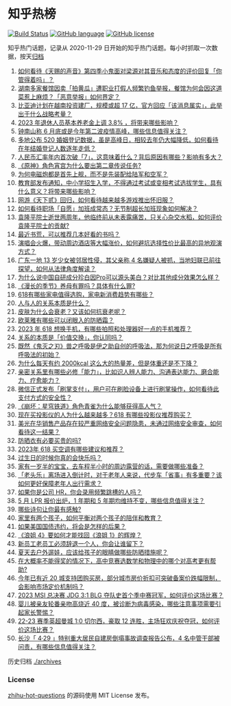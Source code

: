 # 知乎热榜
[![Build Status](https://github.com/ToWeLong/zhihu-hot-questions/workflows/CI/badge.svg)](https://github.com/ToWeLong/zhihu-hot-questions/actions)
[![GitHub language](https://img.shields.io/badge/language-golang-orange.svg)](https://golang.org/)
[![GitHub license](https://img.shields.io/github/license/ToWeLong/zhihu-hot-questions)](https://github.com/ToWeLong/zhihu-hot-questions/blob/main/LICENSE)

知乎热门话题，记录从 2020-11-29 日开始的知乎热门话题。每小时抓取一次数据，按天[归档](./archives)

<!-- BEGIN -->

1. [如何看待《天赐的声音》第四季小鬼面对梁源对其音乐和态度的评价回复「你管得着吗」？](https://www.zhihu.com/question/602076650)
1. [湖南多家餐馆因卖「拍黄瓜」遭职业打假人频繁钓鱼举报，餐馆为何会因这道菜惹上麻烦？「恶意举报」如何界定？](https://www.zhihu.com/question/601706262)
1. [比亚迪计划在越南投资建厂，规模或超 17 亿，官方回应「该消息属实」，此举出于什么战略考量？](https://www.zhihu.com/question/602236636)
1. [2023 年退休人员基本养老金上调 3.8% ，将带来哪些影响？](https://www.zhihu.com/question/602362308)
1. [钟南山称 6 月底或是今年第二波疫情高峰，哪些信息值得关注？](https://www.zhihu.com/question/602332997)
1. [多地公布 520 婚姻登记数据，虽是高峰日，相较去年仍大幅降低，如何看待在年结婚登记人数逐年走低？](https://www.zhihu.com/question/602312951)
1. [人民币汇率年内首次破「7」，这意味着什么？背后原因有哪些？影响有多大？](https://www.zhihu.com/question/602311445)
1. [《原神》角色宵宫为什么要出第二章传说任务?](https://www.zhihu.com/question/601254836)
1. [为何电磁炮都是首先上舰，而不是先装配给陆军和空军？](https://www.zhihu.com/question/308837977)
1. [教育部发布通知，中小学招生入学，不得通过考试或变相考试选拔学生，具有什么意义？将带来哪些影响？](https://www.zhihu.com/question/602327412)
1. [网游《天下贰》回归，如何看待越来越多游戏推出怀旧服？](https://www.zhihu.com/question/602255784)
1. [如何看待职场「自愿」加班成常态？无节制超长加班现象如何解决？](https://www.zhihu.com/question/602317514)
1. [袁隆平院士逝世两周年，他临终前从未表露痛苦，只关心杂交水稻，如何评价袁隆平院士的贡献?](https://www.zhihu.com/question/602311796)
1. [最近书荒，可以推荐几本好看的书吗？](https://www.zhihu.com/question/600388171)
1. [演唱会火爆，带动周边酒店等大幅涨价，如何避坑选择性价比最高的异地观演方式？](https://www.zhihu.com/question/601943296)
1. [广东一地 13 岁少女被邻居性侵，其父亲称 4 名嫌疑人被抓，当地妇联已前往探望，如何从法律角度解读？](https://www.zhihu.com/question/602337774)
1. [为什么说中国自研成分珍白因Pro可以源头美白？对比其他成分效果怎么样？](https://www.zhihu.com/question/602332587)
1. [《漫长的季节》养母有罪吗？具体有什么罪?](https://www.zhihu.com/question/600651858)
1. [618有哪些家电值得选购，家电新消费趋势有哪些？](https://www.zhihu.com/question/602332032)
1. [人与人的关系本质是什么？](https://www.zhihu.com/question/600881528)
1. [皮肤为什么会衰老？又该如何抗衰老呢？](https://www.zhihu.com/question/597800347)
1. [欧莱雅有哪些可以闭眼入的防晒霜？](https://www.zhihu.com/question/599248751)
1. [2023 年 618 想换手机，有哪些拍照和处理器好一点的手机推荐？](https://www.zhihu.com/question/597409858)
1. [关系的本质是「价值交换」，你认同吗？](https://www.zhihu.com/question/599386782)
1. [既然《鬼灭之刃》兽之呼吸是伊之助自创的呼吸法，那为何说日之呼吸是所有呼吸法的初始？](https://www.zhihu.com/question/511393410)
1. [为什么每天有约 2000kcal 这么大的热量差，但是体重还是不下降？](https://www.zhihu.com/question/596874012)
1. [亲密关系里有哪些必修「能力」，比如识人辨人能力、沟通表达能力、磨合能力、疗愈能力？](https://www.zhihu.com/question/599209447)
1. [微信正式发布「刷掌支付」，用户可在刷脸设备上进行刷掌操作，如何看待此支付方式的安全性？](https://www.zhihu.com/question/602338855)
1. [《崩坏：星穹铁道》角色青雀为什么能够获得高人气？](https://www.zhihu.com/question/601849882)
1. [现在买投影仪的人为什么越来越多？618 有哪些投影仪推荐购买？](https://www.zhihu.com/question/534552946)
1. [美光在华销售产品存在较严重网络安全问题隐患，未通过网络安全审查，如何看待这一结果？](https://www.zhihu.com/question/602241001)
1. [防晒衣有必要买贵的吗?](https://www.zhihu.com/question/600477022)
1. [2023年 618 买空调有哪些建议和推荐？](https://www.zhihu.com/question/598254682)
1. [过生日的时候你真的会快乐吗？](https://www.zhihu.com/question/601858266)
1. [家有一岁半的宝宝，去车程半小时的周边露营的话，需要做哪些准备？](https://www.zhihu.com/question/483942947)
1. [「老头乐」离场进入倒计时，对于老年人来说，代步车「省事」有多重要？该如何更好保障老年人出行需求？](https://www.zhihu.com/question/601878469)
1. [如果你是公司 HR，你会录用频繁跳槽的人吗？](https://www.zhihu.com/question/502575817)
1. [5 月 LPR 报价出炉，1 年期和 5 年期均维持不变，哪些信息值得关注？](https://www.zhihu.com/question/602314218)
1. [哪些诗句让你最有感触?](https://www.zhihu.com/question/602207024)
1. [家里有两个孩子，如何平衡对两个孩子的陪伴和教育？](https://www.zhihu.com/question/532490924)
1. [如果美国国债违约，将会是怎样的后果？](https://www.zhihu.com/question/22116061)
1. [《浪姐 4》要如何才能找回《浪姐 1》的辉煌？](https://www.zhihu.com/question/599331700)
1. [新员工老员工必须辞退一个人，你会让谁留下？](https://www.zhihu.com/question/601660805)
1. [夏天去户外遛娃，应该给孩子的眼睛做哪些防晒措施呢？](https://www.zhihu.com/question/600284234)
1. [在大概率不能得奖的情况下，高中竞赛选数学和物理中的哪个对高考更有帮助?](https://www.zhihu.com/question/602189772)
1. [今年已有近 20 城支持团购买房，部分城市房价折扣可突破备案价跌幅限制，会影响市场定价机制吗？](https://www.zhihu.com/question/602333250)
1. [2023 MSI 总决赛 JDG 3:1 BLG 夺队史首个季中赛冠军，如何评价这场比赛？](https://www.zhihu.com/question/602223683)
1. [婴儿被亲友轮番亲吻高烧近 40 度，被诊断为病毒感染，哪些注意事项需要引起家长警惕？](https://www.zhihu.com/question/602219913)
1. [22-23 赛季英超曼城 1:0 切尔西，豪取 12 连胜，主场狂欢庆祝夺冠，如何评价这场比赛？](https://www.zhihu.com/question/602266016)
1. [长沙「 4·29 」特别重大居民自建房倒塌事故调查报告公布，4 名中管干部被问责，有哪些信息值得关注？](https://www.zhihu.com/question/602225766)

<!-- END -->

历史归档 [./archives](./archives)


### License
[zhihu-hot-questions](https://github.com/towelong/zhihu-hot-questions) 的源码使用 MIT License 发布。